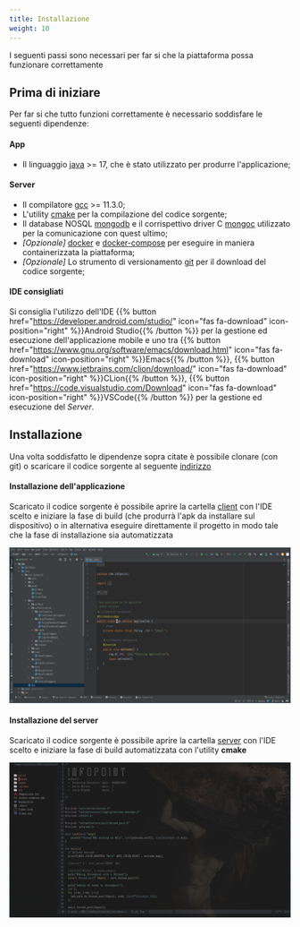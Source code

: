 ```yaml
---
title: Installazione
weight: 10
---
```


I seguenti passi sono necessari per far si che la piattaforma possa funzionare correttamente

## Prima di iniziare

Per far si che tutto funzioni correttamente è necessario soddisfare le seguenti dipendenze:

#### App

* Il linguaggio [java](https://www.oracle.com/java/technologies/downloads/) >= 17, che è stato utilizzato per produrre l'applicazione;

#### Server

* Il compilatore [gcc](https://gcc.gnu.org/install/download.html) >= 11.3.0;
* L'utility [cmake]() per la compilazione del codice sorgente;
* Il database NOSQL [mongodb](https://www.mongodb.com/download-center/community/releases) e il corrispettivo driver C [mongoc](https://mongoc.org/) utilizzato per la comunicazione con quest ultimo;
* _[Opzionale]_ [docker](https://www.docker.com/products/docker-desktop/) e [docker-compose](https://docs.docker.com/compose/install/) per eseguire in maniera containerizzata la piattaforma;
* _[Opzionale]_ Lo strumento di versionamento [git](https://git-scm.com/downloads) per il download del codice sorgente;
 
#### IDE consigliati

Si consiglia l'utilizzo dell'IDE {{% button href="https://developer.android.com/studio/" icon="fas fa-download" icon-position="right" %}}Android Studio{{% /button %}} per la gestione ed esecuzione dell'applicazione mobile e uno tra {{% button href="https://www.gnu.org/software/emacs/download.html" icon="fas fa-download" icon-position="right" %}}Emacs{{% /button %}}, {{% button href="https://www.jetbrains.com/clion/download/" icon="fas fa-download" icon-position="right" %}}CLion{{% /button %}}, {{% button href="https://code.visualstudio.com/Download" icon="fas fa-download" icon-position="right" %}}VSCode{{% /button %}} per la gestione ed esecuzione del *Server*. 


## Installazione

Una volta soddisfatto le dipendenze sopra citate è possibile clonare (con git) o scaricare il codice sorgente al seguente [indirizzo](https://github.com/luftmensch-luftmensch/InfoPoint)

#### Installazione dell'applicazione
Scaricato il codice sorgente è possibile aprire la cartella [client](https://github.com/luftmensch-luftmensch/InfoPoint/tree/main/client) con l'IDE scelto e iniziare la fase di build (che produrrà l'apk da installare sul dispositivo) o in alternativa eseguire direttamente il progetto in modo tale che la fase di installazione sia automatizzata

![Android setup](images/template_getting_started_android.png?width=100%)

#### Installazione del server
Scaricato il codice sorgente è possibile aprire la cartella [server](https://github.com/luftmensch-luftmensch/InfoPoint/tree/main/server) con l'IDE scelto e iniziare la fase di build automatizzata con l'utility **cmake**

![Server setup](images/template_getting_started_server.png?width=100%)
